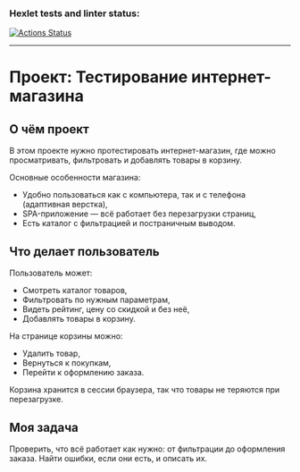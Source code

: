 ### Hexlet tests and linter status:
[![Actions Status](https://github.com/Burdina-Oksana/qa-engineer-project-84/actions/workflows/hexlet-check.yml/badge.svg)](https://github.com/Burdina-Oksana/qa-engineer-project-84/actions)

---

# Проект: Тестирование интернет-магазина

## О чём проект

В этом проекте нужно протестировать интернет-магазин, где можно просматривать, фильтровать и добавлять товары в корзину.

Основные особенности магазина:
- Удобно пользоваться как с компьютера, так и с телефона (адаптивная верстка),
- SPA-приложение — всё работает без перезагрузки страниц,
- Есть каталог с фильтрацией и постраничным выводом.

## Что делает пользователь

Пользователь может:
- Смотреть каталог товаров,
- Фильтровать по нужным параметрам,
- Видеть рейтинг, цену со скидкой и без неё,
- Добавлять товары в корзину.

На странице корзины можно:
- Удалить товар,
- Вернуться к покупкам,
- Перейти к оформлению заказа.

Корзина хранится в сессии браузера, так что товары не теряются при перезагрузке.

## Моя задача

Проверить, что всё работает как нужно: от фильтрации до оформления заказа. Найти ошибки, если они есть, и описать их.
